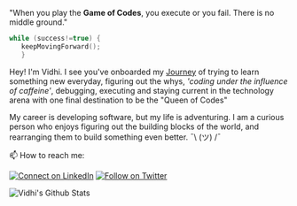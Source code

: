 "When you play the **Game of Codes**, you execute or you fail. There is no middle ground."

```cpp
while (success!=true) {
   keepMovingForward(); 
   }
```

Hey! I'm Vidhi. I see you've onboarded my [Journey](https://vidhi-mody.github.io/) of trying to learn something new everyday, figuring out the whys, *'coding under the influence of caffeine'*, debugging, executing and staying current in the technology arena with one final destination to be the "Queen of Codes"

My career is developing software, but my life is adventuring. I am a curious person who enjoys figuring out the building blocks of the world, and rearranging them to build something even better. ¯\ (ツ) /¯

📫 How to reach me:

[![Connect on LinkedIn](https://img.shields.io/badge/--linkedin?label=LinkedIn&logo=LinkedIn&style=social)](https://www.linkedin.com/in/vidhi-m)
[![Follow on Twitter](https://img.shields.io/badge/--twitter?label=Twitter&logo=Twitter&style=social)](https://twitter.com/vidhi_mody) 

![Vidhi's Github Stats](https://github-readme-stats.vercel.app/api?username=vidhi-mody&show_icons=true)
